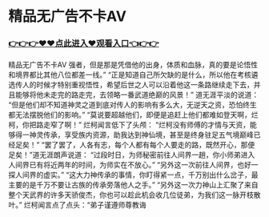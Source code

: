 # 精品无广告不卡AV

### <a href="http://www.baidu.com/link?url=ok3_Ml5QdPpOWDUDT8PseJcBKYiYUthhvs1MDf_XWaxIqoOiiz3h9rK40scs4rg4&wd">👉👉👉♥♥点此进入♥观看入口👈👉👉</a>

精品无广告不卡AV
强者，但是那是凭借他的出身，体质和血脉，真的要是论悟性和境界都比其他八位都差一线。”
    “正是知道自己所欠缺的是什么，所以他在考核遴选传人的时候才特别重视悟性，希望后世之人可以沿着他这一条路继续走下去，并且能够将他未走完的路走完，去领略一番武道绝巅的风景！”
    道无涯平淡的说道：
    “但是他们却不知道神灵之道到底对传人的影响有多么大，无逆天之资，恐怕终生都无法摆脱他们的影响。”
    “莫说要超越他们，即便是追赶上他们都难如登天啊，烂柯，你把路走窄了啊！”
    烂柯闻言低下了头颅：
    “烂柯没有师傅的才情与天资，能够得一神灵传承，享受族内资源，助我达到神仙境，甚至是终身驻足五气境巅峰已经足矣！”
    “罢了罢了，人各有志，每个人都有每个人要走的路，既然开心，那便足矣！”道无涯朗声说道：
    “过段时日，为师秘密前往人间界一趟，你小师弟进入人间界已有将近两年的时间，为师实在不放心。”
    “另外这一次前往人间界，也好一探人间界的虚实。”
    “这大力神传承的事情，你盯得紧一点，千万别出什么岔子，最主要的是千万不要让古族的传承旁落他人之手。”
    “另外这一次力神山上汇聚了来自整个天武界的许多天骄俊杰，你也可以趁此机会收几位徒弟，为我们这一脉开枝散叶。”
    烂柯闻言点了点头：“弟子谨遵师尊教诲
